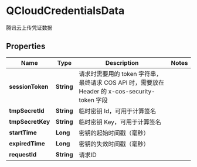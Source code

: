 

# QCloudCredentialsData

腾讯云上传凭证数据
## Properties

Name | Type | Description | Notes
------------ | ------------- | ------------- | -------------
**sessionToken** | **String** | 请求时需要用的 token 字符串，最终请求 COS API 时，需要放在 Header 的 x-cos-security-token 字段 | 
**tmpSecretId** | **String** | 临时密钥 Id，可用于计算签名 | 
**tmpSecretKey** | **String** | 临时密钥 Key，可用于计算签名 | 
**startTime** | **Long** | 密钥的起始时间戳（毫秒） | 
**expiredTime** | **Long** | 密钥的失效时间戳（毫秒） | 
**requestId** | **String** | 请求ID | 



